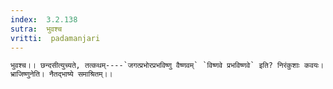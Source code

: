 ```yaml
---
index:  3.2.138
sutra:  भुवश्च
vritti:  padamanjari
---
```


	भुवश्च।। छन्दसीत्युच्यते, तत्कथम्----`जगत्प्रभोरप्रभविष्णु वैष्णवम्` `विष्णवे प्रभविष्णवे` इति? निरंकुशाः कवयः। भ्राजिष्णुनेति। नैतद्भाष्ये समाश्रितम्।।
